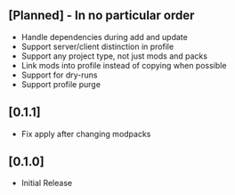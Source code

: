 ## [Planned] - In no particular order
- Handle dependencies during add and update
- Support server/client distinction in profile
- Support any project type, not just mods and packs
- Link mods into profile instead of copying when possible
- Support for dry-runs
- Support profile purge

## [0.1.1]
- Fix apply after changing modpacks

## [0.1.0]
- Initial Release
